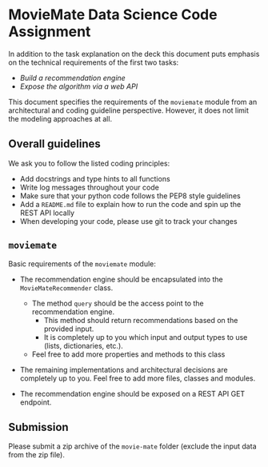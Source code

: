 # MovieMate Data Science Code Assignment

In addition to the task explanation on the deck this document puts emphasis on the technical requirements of the first
two tasks:

* _Build a recommendation engine_
* _Expose the algorithm via a web API_

This document specifies the requirements of the `moviemate` module from an architectural and coding guideline
perspective. However, it does not limit the modeling approaches at all.

## Overall guidelines

We ask you to follow the listed coding principles:

* Add docstrings and type hints to all functions
* Write log messages throughout your code
* Make sure that your python code follows the PEP8 style guidelines
* Add a `README.md` file to explain how to run the code and spin up the REST API locally
* When developing your code, please use git to track your changes

## `moviemate`

Basic requirements of the `moviemate` module:

* The recommendation engine should be encapsulated into the `MovieMateRecommender` class.
    + The method `query` should be the access point to the recommendation engine.
        - This method should return recommendations based on the provided input.
        - It is completely up to you which input and output types to use (lists, dictionaries, etc.).
    + Feel free to add more properties and methods to this class

* The remaining implementations and architectural decisions are completely up to you. Feel free to add more files, classes
and modules.

* The recommendation engine should be exposed on a REST API GET endpoint.

## Submission

Please submit a zip archive of the `movie-mate` folder (exclude the input data from the zip file).
